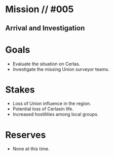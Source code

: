 # Mission // #005
## Arrival and Investigation
# Goals
- Evaluate the situation on Cerlas.
- Investigate the missing Union surveyor teams.

# Stakes
- Loss of Union influence in the region.
- Potential loss of Cerlasin life.
- Increased hostilities among local groups.

# Reserves
- None at this time.
